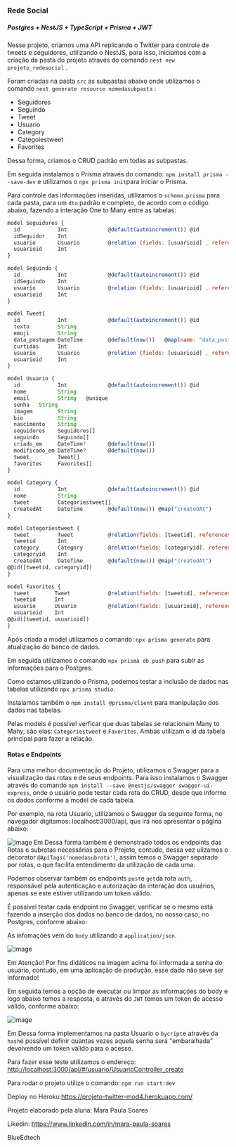 ### Rede Social

##### Postgres + NestJS + TypeScript + Prisma + JWT

Nesse projeto, criamos uma API replicando o Twitter para controle de tweets e seguidores, utilizando o NestJS, para isso, iniciamos com a criação da pasta do projeto através do comando `nest new projeto_redesocial` .

Foram criadas na pasta `src` as subpastas abaixo onde utilizamos o comando `nest generate resource nomedasubpasta` :

- Seguidores
- Seguindo
- Tweet
- Usuario
- Category
- Categoiestweet
- Favorites

Dessa forma, criamos o CRUD padrão em todas as subpastas.

Em seguida instalamos o Prisma através do comando: `npm install prisma --save-dev` e utilizamos o `npx prisma init`para iniciar o Prisma.

Para controle das informações inseridas, utilizamos o `schema.prisma` para cada pasta, para um `dto` padrão e completo, de acordo com o código abaixo, fazendo a interação One to Many entre as tabelas:

```javascript
model Seguidores {
  id            Int             @default(autoincrement()) @id
  idSeguidor    Int
  usuario       Usuario         @relation (fields: [usuarioid] , references: [id] )
  usuarioid     Int
}

```

```javascript
model Seguindo {
  id            Int             @default(autoincrement()) @id
  idSeguindo    Int
  usuario       Usuario         @relation (fields: [usuarioid] , references: [id] )
  usuarioid     Int
}

```

```javascript
model Tweet{
  id            Int             @default(autoincrement()) @id
  texto         String
  emoji         String
  data_postagem DateTime        @default(now())   @map(name: "data_postagem")
  curtidas      Int
  usuario       Usuario         @relation (fields: [usuarioid] , references: [id] )
  usuarioid     Int
}

```

```javascript
model Usuario {
  id            Int             @default(autoincrement()) @id
  nome          String          
  email         String   @unique
  senha   String  
  imagem        String
  bio           String
  nascimento    String
  seguidores    Seguidores[]
  seguindo      Seguindo[]
  criado_em     DateTime?       @default(now())       
  modificado_em DateTime?       @default(now()) 
  tweet         Tweet[]
  favorites     Favorites[] 
}

model Category {
  id            Int             @default(autoincrement()) @id
  nome          String
  tweet         Categoriestweet[]
  createdAt     DateTime        @default(now()) @map("createdAt")
}

model Categoriestweet {
  tweet         Tweet           @relation(fields: [tweetid], references: [id])
  tweetid       Int
  category      Category        @relation(fields: [categoryid], references: [id]) 
  categoryid    Int             
  createdAt     DateTime        @default(now()) @map("createdAt")
@@id([tweetid, categoryid])
}

model Favorites {
  tweet        Tweet            @relation(fields: [tweetid], references: [id])
  tweetid      Int
  usuario      Usuario          @relation(fields: [usuarioid], references: [id]) 
  usuarioid    Int
@@id([tweetid, usuarioid])
}


```

Após criada a model utilizamos o comando: `npx prisma generate` para atualização do banco de dados.

Em seguida utilizamos o comando `npx prisma db push` para  subir as informações para o Postgres.

Como estamos utilizando o Prisma, podemos testar a inclusão de dados nas tabelas utilizando `npx prisma studio`.

Instalamos também o `npm install @prisma/client` para manipulação dos dados nas tabelas.

Pelas models é possível verficar que duas tabelas se relacionam Many to Many, são elas: `Categoriestweet` e `Favorites`. Ambas utilizam o id da tabela principal para fazer a relação.

#### Rotas e Endpoints

Para uma melhor documentação do Projeto, utilizamos o Swagger para a visualização das rotas e de seus endpoints. Para isso instalamos o Swagger através do comando `npm install --save @nestjs/swagger swagger-ui-express`, onde o usuário pode testar cada rota do CRUD, desde que informe os dados conforme a model de cada tabela.

Por exemplo, na rota Usuario, utilizamos o Swagger da seguinte forma, no navegador digitamos: localhost:3000/api, que irá nos apresentar a página abaixo:

![image](https://user-images.githubusercontent.com/89050695/149212672-8f36ba1d-0ba3-4930-824d-3aa8b6546269.png)
Em
Dessa forma também é demonstrado todos os endpoints das Rotas e subrotas necessárias para o Projeto, contudo, dessa vez ulizamos o decorator `@ApiTags('nomedasubrota')`, assim temos o Swagger separado por rotas, o que facilita entendimento da utilização de cada uma.

Podemos observar também os endpoints `post`e `get`da rota `auth`, responsável pela autenticação e autorização da interação dos usuários, apenas se este estiver utilizando um token válido.

É possível testar cada endpoint no Swagger, verificar se o mesmo está fazendo a inserção dos dados no banco de dados, no nosso caso, no Postgres, conforme abaixo:

As infomações vem do `body` utilizando a `application/json`.

![image](https://user-images.githubusercontent.com/89050695/149212869-206bbacd-3bce-4067-b351-4487d8fb1291.png)

Em
Atenção! Por fins didáticos na imagem acima foi informada a senha do usuário, contudo, em uma aplicação de produção, esse dado não seve ser informado!

Em seguida temos a opção de executar ou limpar as informações do body e logo abaixo temos  a resposta, e através do `JWT` temos um token de acesso válido,  conforme abaixo:

![image](https://user-images.githubusercontent.com/89050695/149213072-a332fbe2-7c9e-4901-a8dc-5f259b5ac53f.png)

Em
Dessa forma implementamos na pasta Usuario o `bycript`e através da `hash`é possível definir quantas vezes aquela senha será "embaralhada" devolvendo um token válido para o acesso.

Para fazer esse teste utilizamos o endereço: <http://localhost:3000/api/#/usuario/UsuarioController_create>

Para rodar o projeto utilize o comando: `npm run start:dev`

Deploy no Heroku:https://projeto-twitter-mod4.herokuapp.com/

Projeto elaborado pela aluna: Mara Paula Soares

Likedin: <https://www.linkedin.com/in/mara-paula-soares>

BlueEdtech
